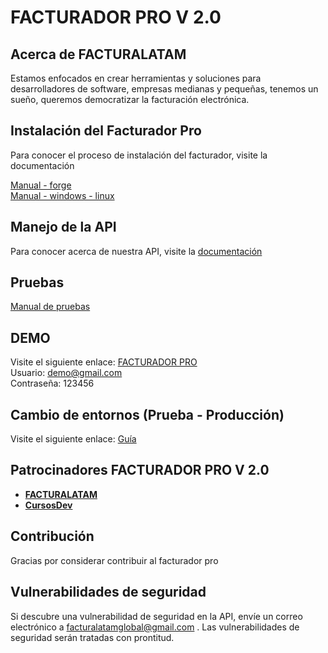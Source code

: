 # **FACTURADOR PRO V 2.0**

## Acerca de FACTURALATAM

Estamos enfocados en crear herramientas y soluciones para desarrolladores de software, empresas medianas y pequeñas, tenemos un sueño, queremos democratizar la facturación electrónica.

## Instalación del Facturador Pro

Para conocer el proceso de instalación del facturador, visite la documentación

[Manual - forge](https://docs.google.com/document/d/1NVV2yv8ys8tjdz5ByvEPhIUdm0GJ95XiB-iMlElaJTA/edit# "Clic")
<br>
[Manual - windows - linux](https://drive.google.com/open?id=1piT-xWJmYRYm3L5u-G-v611NlPWq62uFcGaFiJGS9H0 "Clic")


## Manejo de la API

Para conocer acerca de nuestra API, visite la [documentación](https://docs.google.com/document/d/1FtuEGAq7scoQFGQKBuT8Zd6dLVU7h9abeGXbE41J-qA/edit# "Clic")
 
## Pruebas

[Manual de pruebas](https://docs.google.com/document/d/1GihGu-qNukj27hufdkPWUYO6wl-XIUVyK2cXygDqdlI/edit#heading=h.kfj5m3r1n58v "Clic")

## DEMO

Visite el siguiente enlace: [FACTURADOR PRO](http://demo.2facturaloperuonline.com "Clic")
<br>
Usuario: demo@gmail.com<br>
Contraseña: 123456

## Cambio de entornos (Prueba - Producción)

Visite el siguiente enlace: [Guía](https://docs.google.com/document/d/1iHUrlqzjwoQm967PRYirX5SN4L2ONAH8yvwTcePZ1PU/edit?usp=sharing "Clic")
 
## Patrocinadores FACTURADOR PRO V 2.0

 - **[FACTURALATAM](http://facturalatam.com/)** 
 - **[CursosDev](http://cursosdev.com/)** 

## Contribución
 
Gracias por considerar contribuir al facturador pro

## Vulnerabilidades de seguridad

Si descubre una vulnerabilidad de seguridad en la API, envíe un correo electrónico a facturalatamglobal@gmail.com . Las vulnerabilidades de seguridad serán tratadas con prontitud.


